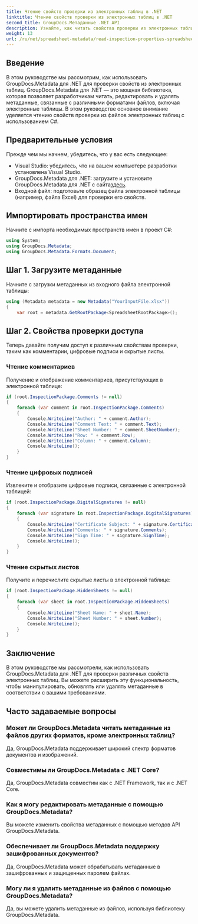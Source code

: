 ```yaml
---
title: Чтение свойств проверки из электронных таблиц в .NET
linktitle: Чтение свойств проверки из электронных таблиц в .NET
second_title: GroupDocs.Метаданные .NET API
description: Узнайте, как читать свойства проверки из электронных таблиц с помощью GroupDocs.Metadata для .NET. Получите доступ к комментариям, цифровым подписям и скрытым листам без особых усилий.
weight: 13
url: /ru/net/spreadsheet-metadata/read-inspection-properties-spreadsheets/
---
```

## Введение
В этом руководстве мы рассмотрим, как использовать GroupDocs.Metadata для .NET для проверки свойств из электронных таблиц. GroupDocs.Metadata для .NET — это мощная библиотека, которая позволяет разработчикам читать, редактировать и удалять метаданные, связанные с различными форматами файлов, включая электронные таблицы. В этом руководстве основное внимание уделяется чтению свойств проверки из файлов электронных таблиц с использованием C#.
## Предварительные условия
Прежде чем мы начнем, убедитесь, что у вас есть следующее:
- Visual Studio: убедитесь, что на вашем компьютере разработки установлена Visual Studio.
-  GroupDocs.Metadata для .NET: загрузите и установите GroupDocs.Metadata для .NET с сайта[здесь](https://releases.groupdocs.com/metadata/net/).
- Входной файл: подготовьте образец файла электронной таблицы (например, файла Excel) для проверки его свойств.

## Импортировать пространства имен
Начните с импорта необходимых пространств имен в проект C#:
```csharp
using System;
using GroupDocs.Metadata;
using GroupDocs.Metadata.Formats.Document;
```
## Шаг 1. Загрузите метаданные
Начните с загрузки метаданных из входного файла электронной таблицы:
```csharp
using (Metadata metadata = new Metadata("YourInputFile.xlsx"))
{
    var root = metadata.GetRootPackage<SpreadsheetRootPackage>();
```
## Шаг 2. Свойства проверки доступа
Теперь давайте получим доступ к различным свойствам проверки, таким как комментарии, цифровые подписи и скрытые листы.
### Чтение комментариев
Получение и отображение комментариев, присутствующих в электронной таблице:
```csharp
if (root.InspectionPackage.Comments != null)
{
    foreach (var comment in root.InspectionPackage.Comments)
    {
        Console.WriteLine("Author: " + comment.Author);
        Console.WriteLine("Comment Text: " + comment.Text);
        Console.WriteLine("Sheet Number: " + comment.SheetNumber);
        Console.WriteLine("Row: " + comment.Row);
        Console.WriteLine("Column: " + comment.Column);
        Console.WriteLine();
    }
}
```
### Чтение цифровых подписей
Извлеките и отобразите цифровые подписи, связанные с электронной таблицей:
```csharp
if (root.InspectionPackage.DigitalSignatures != null)
{
    foreach (var signature in root.InspectionPackage.DigitalSignatures)
    {
        Console.WriteLine("Certificate Subject: " + signature.CertificateSubject);
        Console.WriteLine("Comments: " + signature.Comments);
        Console.WriteLine("Sign Time: " + signature.SignTime);
        Console.WriteLine();
    }
}
```
### Чтение скрытых листов
Получите и перечислите скрытые листы в электронной таблице:
```csharp
if (root.InspectionPackage.HiddenSheets != null)
{
    foreach (var sheet in root.InspectionPackage.HiddenSheets)
    {
        Console.WriteLine("Sheet Name: " + sheet.Name);
        Console.WriteLine("Sheet Number: " + sheet.Number);
        Console.WriteLine();
    }
}
```

## Заключение
В этом руководстве мы рассмотрели, как использовать GroupDocs.Metadata для .NET для проверки различных свойств электронных таблиц. Вы можете расширить эту функциональность, чтобы манипулировать, обновлять или удалять метаданные в соответствии с вашими требованиями.

## Часто задаваемые вопросы
### Может ли GroupDocs.Metadata читать метаданные из файлов других форматов, кроме электронных таблиц?
Да, GroupDocs.Metadata поддерживает широкий спектр форматов документов и изображений.
### Совместимы ли GroupDocs.Metadata с .NET Core?
Да, GroupDocs.Metadata совместим как с .NET Framework, так и с .NET Core.
### Как я могу редактировать метаданные с помощью GroupDocs.Metadata?
Вы можете изменить свойства метаданных с помощью методов API GroupDocs.Metadata.
### Обеспечивает ли GroupDocs.Metadata поддержку зашифрованных документов?
Да, GroupDocs.Metadata может обрабатывать метаданные в зашифрованных и защищенных паролем файлах.
### Могу ли я удалить метаданные из файлов с помощью GroupDocs.Metadata?
Да, вы можете удалить метаданные из файлов, используя библиотеку GroupDocs.Metadata.
